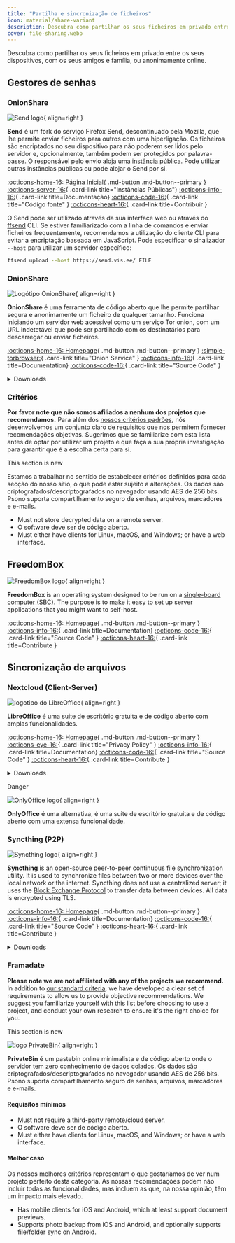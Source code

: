 ```yaml
---
title: "Partilha e sincronização de ficheiros"
icon: material/share-variant
description: Descubra como partilhar os seus ficheiros em privado entre os seus dispositivos, com os seus amigos e família, ou anonimamente online.
cover: file-sharing.webp
---
```


Descubra como partilhar os seus ficheiros em privado entre os seus dispositivos, com os seus amigos e família, ou anonimamente online.

## Gestores de senhas

### OnionShare

<div class="admonition recommendation" markdown>

![Send logo](assets/img/file-sharing-sync/send.svg){ align=right }

**Send** é um fork do serviço Firefox Send, descontinuado pela Mozilla, que lhe permite enviar ficheiros para outros com uma hiperligação. Os ficheiros são encriptados no seu dispositivo para não poderem ser lidos pelo servidor e, opcionalmente, também podem ser protegidos por palavra-passe. O responsável pelo envio aloja uma [instância pública](https://send.vis.ee/). Pode utilizar outras instâncias públicas ou pode alojar o Send por si.

[:octicons-home-16: Página Inicial](https://send.vis.ee){ .md-button .md-button--primary }
[:octicons-server-16:](https://github.com/timvisee/send-instances){ .card-link title="Instâncias Públicas"}
[:octicons-info-16:](https://github.com/timvisee/send#readme){ .card-link title=Documentação}
[:octicons-code-16:](https://github.com/timvisee/send){ .card-link title="Código fonte" }
[:octicons-heart-16:](https://github.com/sponsors/timvisee){ .card-link title=Contribuir }

</details>

</div>

O Send pode ser utilizado através da sua interface web ou através do [ffsend](https://github.com/timvisee/ffsend) CLI. Se estiver familiarizado com a linha de comandos e enviar ficheiros frequentemente, recomendamos a utilização do cliente CLI para evitar a encriptação baseada em JavaScript. Pode especificar o sinalizador `--host` para utilizar um servidor específico:

```bash
ffsend upload --host https://send.vis.ee/ FILE
```

### OnionShare

<div class="admonition recommendation" markdown>

![Logótipo OnionShare](assets/img/file-sharing-sync/onionshare.svg){ align=right }

**OnionShare** é uma ferramenta de código aberto que lhe permite partilhar segura e anonimamente um ficheiro de qualquer tamanho. Funciona iniciando um servidor web acessível como um serviço Tor onion, com um URL indetetável que pode ser partilhado com os destinatários para descarregar ou enviar ficheiros.

[:octicons-home-16: Homepage](https://onionshare.org){ .md-button .md-button--primary }
[:simple-torbrowser:](http://lldan5gahapx5k7iafb3s4ikijc4ni7gx5iywdflkba5y2ezyg6sjgyd.onion){ .card-link title="Onion Service" }
[:octicons-info-16:](https://docs.onionshare.org){ .card-link title=Documentation}
[:octicons-code-16:](https://github.com/onionshare/onionshare){ .card-link title="Source Code" }

<details class="downloads" markdown>
<summary>Downloads</summary>

- [:simple-windows11: Windows](https://onionshare.org/#download)
- [:simple-apple: macOS](https://onionshare.org/#download)
- [:simple-linux: Linux](https://onionshare.org/#download)

</details>

</div>

### Critérios

**Por favor note que não somos afiliados a nenhum dos projetos que recomendamos.** Para além dos [nossos critérios padrões](about/criteria.md), nós desenvolvemos um conjunto claro de requisitos que nos permitem fornecer recomendações objetivas. Sugerimos que se familiarize com esta lista antes de optar por utilizar um projeto e que faça a sua própria investigação para garantir que é a escolha certa para si.

<div class="admonition example" markdown>
<p class="admonition-title">This section is new</p>

Estamos a trabalhar no sentido de estabelecer critérios definidos para cada secção do nosso sítio, o que pode estar sujeito a alterações. Os dados são criptografados/descriptografados no navegador usando AES de 256 bits. Psono suporta compartilhamento seguro de senhas, arquivos, marcadores e e-mails.

</div>

- Must not store decrypted data on a remote server.
- O software deve ser de código aberto.
- Must either have clients for Linux, macOS, and Windows; or have a web interface.

## FreedomBox

<div class="admonition recommendation" markdown>

![FreedomBox logo](assets/img/file-sharing-sync/freedombox.svg){ align=right }

**FreedomBox** is an operating system designed to be run on a [single-board computer (SBC)](https://en.wikipedia.org/wiki/Single-board_computer). The purpose is to make it easy to set up server applications that you might want to self-host.

[:octicons-home-16: Homepage](https://freedombox.org){ .md-button .md-button--primary }
[:octicons-info-16:](https://wiki.debian.org/FreedomBox/Manual){ .card-link title=Documentation}
[:octicons-code-16:](https://salsa.debian.org/freedombox-team/freedombox){ .card-link title="Source Code" }
[:octicons-heart-16:](https://freedomboxfoundation.org/donate/){ .card-link title=Contribute }

</details>

</div>

## Sincronização de arquivos

### Nextcloud (Client-Server)

<div class="admonition recommendation" markdown>

![logotipo do LibreOffice](/assets/img/productivity/libreoffice.svg){ align=right }

**LibreOffice** é uma suite de escritório gratuita e de código aberto com amplas funcionalidades.

[:octicons-home-16: Homepage](https://nextcloud.com){ .md-button .md-button--primary }
[:octicons-eye-16:](https://nextcloud.com/privacy){ .card-link title="Privacy Policy" }
[:octicons-info-16:](https://nextcloud.com/support/){ .card-link title=Documentation}
[:octicons-code-16:](https://github.com/nextcloud){ .card-link title="Source Code" }
[:octicons-heart-16:](https://nextcloud.com/contribute/){ .card-link title=Contribute }

<details class="downloads" markdown>
<summary>Downloads</summary>

- [:simple-googleplay: Google Play](https://play.google.com/store/apps/details?id=com.nextcloud.client)
- [:simple-appstore: App Store](https://apps.apple.com/app/id1125420102)
- [:simple-github: GitHub](https://github.com/nextcloud/android/releases)
- [:simple-windows11: Windows](https://nextcloud.com/install/#install-clients)
- [:simple-apple: macOS](https://nextcloud.com/install/#install-clients)
- [:simple-linux: Linux](https://nextcloud.com/install/#install-clients)

</details>

</div>

<div class="admonition danger" markdown>
<p class="admonition-title">Danger</p>

![OnlyOffice logo](/assets/img/productivity/onlyoffice.svg){ align=right }

**OnlyOffice** é uma alternativa, é uma suite de escritório gratuita e de código aberto com uma extensa funcionalidade.

</div>

### Syncthing (P2P)

<div class="admonition recommendation" markdown>

![Syncthing logo](assets/img/file-sharing-sync/syncthing.svg){ align=right }

**Syncthing** is an open-source peer-to-peer continuous file synchronization utility. It is used to synchronize files between two or more devices over the local network or the internet. Syncthing does not use a centralized server; it uses the [Block Exchange Protocol](https://docs.syncthing.net/specs/bep-v1.html#bep-v1) to transfer data between devices. All data is encrypted using TLS.

[:octicons-home-16: Homepage](https://syncthing.net){ .md-button .md-button--primary }
[:octicons-info-16:](https://docs.syncthing.net){ .card-link title=Documentation}
[:octicons-code-16:](https://github.com/syncthing){ .card-link title="Source Code" }
[:octicons-heart-16:](https://syncthing.net/donations/){ .card-link title=Contribute }

<details class="downloads" markdown>
<summary>Downloads</summary>

- [:simple-googleplay: Google Play](https://play.google.com/store/apps/details?id=com.nutomic.syncthingandroid)
- [:simple-windows11: Windows](https://syncthing.net/downloads/)
- [:simple-apple: macOS](https://syncthing.net/downloads/)
- [:simple-linux: Linux](https://syncthing.net/downloads/)
- [:simple-freebsd: FreeBSD](https://syncthing.net/downloads/)

</details>

</div>

### Framadate

**Please note we are not affiliated with any of the projects we recommend.** In addition to [our standard criteria](about/criteria.md), we have developed a clear set of requirements to allow us to provide objective recommendations. We suggest you familiarize yourself with this list before choosing to use a project, and conduct your own research to ensure it's the right choice for you.

<div class="admonition example" markdown>
<p class="admonition-title">This section is new</p>

![logo PrivateBin](/assets/img/productivity/privatebin.svg){ align=right }

**PrivateBin** é um pastebin online minimalista e de código aberto onde o servidor tem zero conhecimento de dados colados. Os dados são criptografados/descriptografados no navegador usando AES de 256 bits. Psono suporta compartilhamento seguro de senhas, arquivos, marcadores e e-mails.

</div>

#### Requisitos mínimos

- Must not require a third-party remote/cloud server.
- O software deve ser de código aberto.
- Must either have clients for Linux, macOS, and Windows; or have a web interface.

#### Melhor caso

Os nossos melhores critérios representam o que gostaríamos de ver num projeto perfeito desta categoria. As nossas recomendações podem não incluir todas as funcionalidades, mas incluem as que, na nossa opinião, têm um impacto mais elevado.

- Has mobile clients for iOS and Android, which at least support document previews.
- Supports photo backup from iOS and Android, and optionally supports file/folder sync on Android.
